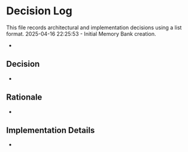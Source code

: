 # Decision Log

This file records architectural and implementation decisions using a list format.
2025-04-16 22:25:53 - Initial Memory Bank creation.

*

## Decision

*

## Rationale

*

## Implementation Details

*
